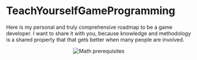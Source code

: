 # TeachYourselfGameProgramming
Here is my personal and truly comprehensive roadmap to be a game developer. I want to share it with you, because knowledge and methodology is a shared property that that gets better when many people are involved.

<p align="center">
  <img alt="Math prerequisites" src="https://user-images.githubusercontent.com/31415381/142594757-80ff9e6e-18bc-437d-953f-8a7df511e156.png" />
</p>
